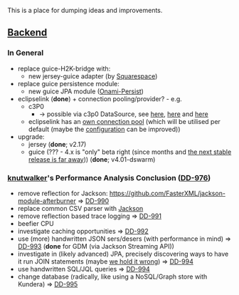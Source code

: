 This is a place for dumping ideas and improvements.

## [Backend](https://github.com/dswarm/dswarm)

### In General

- replace guice-H2K-bridge with:
  - new jersey-guice adapter (by [Squarespace](https://github.com/Squarespace/jersey2-guice))
- replace guice persistence module:
  - new guice JPA module ([Onami-Persist](http://onami.apache.org/persist/))
- eclipselink (**done**) + connection pooling/provider? - e.g.
  - c3P0
    - -> possible via c3p0 DataSource, see [here](http://stackoverflow.com/questions/17828377/eclipselink-pooling-equivalent-to-c3po), [here](http://www.javatips.net/blog/2013/12/c3p0-connection-pooling-example?page=1) and [here](http://www.mchange.com/projects/c3p0/#using_combopooleddatasource)
  - eclipselink has an [own connection pool](http://eclipse.org/eclipselink/documentation/2.4/concepts/data_access006.htm) (which will be utilised per default (maybe the [configuration](http://eclipse.org/eclipselink/documentation/2.4/jpa/extensions/p_connection_pool.htm) can be improved))
- upgrade:
  - jersey (**done**; v2.17)
  - guice (??? - 4.x is "only" beta right (since months and [the next stable release is far away](https://groups.google.com/d/msg/google-guice/1YVpk_AXgvk/wpWRCvX86goJ))) (**done**; v4.01-dswarm)

### [knutwalker](https://github.com/knutwalker)'s Performance Analysis Conclusion ([DD-976](https://jira.slub-dresden.de/browse/DD-976))

- remove reflection for Jackson: https://github.com/FasterXML/jackson-module-afterburner => [DD-990](https://jira.slub-dresden.de/browse/DD-990)
- replace common CSV parser with [Jackson](https://github.com/FasterXML/jackson-dataformat-csv)
- remove reflection based trace logging => [DD-991](https://jira.slub-dresden.de/browse/DD-991)
- beefier CPU
- investigate caching opportunities => [DD-992](https://jira.slub-dresden.de/browse/DD-992)
- use (more) handwritten JSON sers/desers (with performance in mind) => [DD-993](https://jira.slub-dresden.de/browse/DD-993) (**done** for GDM (via Jackson Streaming API))
- investigate in (likely advanced) JPA, precisely discovering ways to have it run JOIN statements (maybe [we hold it wrong](http://www.engadget.com/2010/06/24/apple-responds-over-iphone-4-reception-issues-youre-holding-th/)) => [DD-994](https://jira.slub-dresden.de/browse/DD-994)
- use handwritten SQL/JQL queries => [DD-994](https://jira.slub-dresden.de/browse/DD-994)
- change database (radically, like using a NoSQL/Graph store with Kundera) => [DD-995](https://jira.slub-dresden.de/browse/DD-995)

